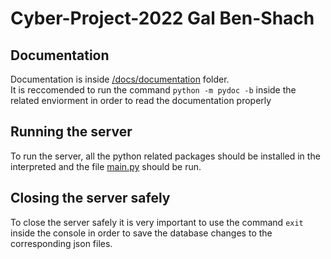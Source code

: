 # Cyber-Project-2022 Gal Ben-Shach
## Documentation
Documentation is inside [/docs/documentation](https://benshcha.github.io/Cyber-Project-2022/docs/main.html) folder.  
It is reccomended to run the command `python -m pydoc -b` inside the related enviorment in order to read the documentation properly

## Running the server
To run the server, all the python related packages should be installed in the interpreted and the file [main.py](main.py) should be run.

## Closing the server safely
To close the server safely it is very important to use the command `exit` inside the console in order to save the database changes to the corresponding json files.
